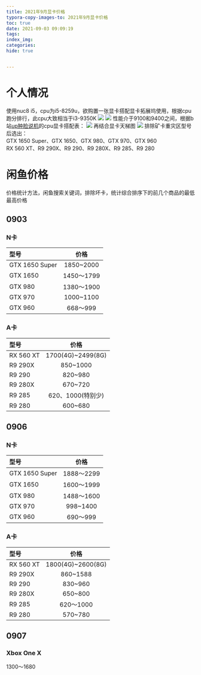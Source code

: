 ```yaml
---
title: 2021年9月显卡价格
typora-copy-images-to: 2021年9月显卡价格
toc: true
date: 2021-09-03 09:09:19
tags:
index_img:
categories:
hide: true


---
```


# 个人情况

使用nuc8 i5，cpu为i5-8259u，欲购置一张显卡搭配显卡拓展坞使用，根据cpu跑分排行，此cpu大致相当于i3-9350K
![](/Users/chenzheying/Documents/MyBlog/MyBlog/source/_posts/2021年9月显卡价格/2021-09-03-09-27-36.png)
![](/Users/chenzheying/Documents/MyBlog/MyBlog/source/_posts/2021年9月显卡价格/2021-09-03-09-28-07.png)
性能介于9100和9400之间，根据b站[up肿脸说机](https://www.bilibili.com/video/BV1n7411d7yg)的cpu显卡搭配表：
![](/Users/chenzheying/Documents/MyBlog/MyBlog/source/_posts/2021年9月显卡价格/2021-09-03-09-19-13.png)
再结合显卡天梯图
![](/Users/chenzheying/Documents/MyBlog/MyBlog/source/_posts/2021年9月显卡价格/2021-09-03-09-35-37.png)
排除矿卡重灾区型号后选出：  
GTX 1650 Super、GTX 1650、GTX 980、GTX 970、GTX 960   
RX 560 XT、R9 290X、R9 290、R9 280X、R9 285、R9 280

# 闲鱼价格

价格统计方法，闲鱼搜索关键词，排除坏卡，统计综合排序下的前几个商品的最低最高价格

## 0903

### N卡

| 型号           |    价格    |
| :------------- | :--------: |
| GTX 1650 Super | 1850~2000  |
| GTX 1650       | 1450～1799 |
| GTX 980        | 1380～1900 |
| GTX 970        | 1000~1100  |
| GTX 960        |  668～999  |

### A卡

| 型号      |       价格        |
| :-------- | :---------------: |
| RX 560 XT | 1700(4G)~2499(8G) |
| R9 290X   |     850~1000      |
| R9 290    |      820~980      |
| R9 280X   |      670~720      |
| R9 285    | 620、1000(特别少) |
| R9 280    |      600~680      |

## 0906

### N卡

| 型号           |    价格    |
| :------------- | :--------: |
| GTX 1650 Super | 1888～2299 |
| GTX 1650       | 1600～1999 |
| GTX 980        | 1488～1600 |
| GTX 970        |  998~1400  |
| GTX 960        |  690～999  |

### A卡

| 型号      |       价格        |
| :-------- | :---------------: |
| RX 560 XT | 1800(4G)~2600(8G) |
| R9 290X   |     860~1588      |
| R9 290    |      830~960      |
| R9 280X   |      650~800      |
| R9 285    |     620～1000     |
| R9 280    |      570~780      |

## 0907

### Xbox One X

1300～1680
